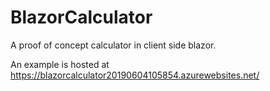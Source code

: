 # BlazorCalculator
A proof of concept calculator in client side blazor.

An example is hosted at https://blazorcalculator20190604105854.azurewebsites.net/
